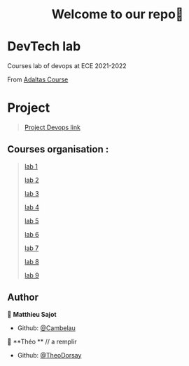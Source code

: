 <h1 align="center">Welcome to our repo👋</h1>
<p>
</p>

# DevTech lab

Courses lab of devops at ECE 2021-2022

From [Adaltas Course](https://github.com/adaltas/ece-devops-2021-fall/)

# Project
> [Project Devops link](/project)
> 
## Courses organisation :
> [lab 1](/lab/lab1)
> 
> [lab 2](/lab/lab2)
> 
> [lab 3](/lab/lab3) 
> 
> [lab 4](/lab/lab4)
> 
> [lab 5](/lab/lab5)
> 
> [lab 6](/lab/lab6)
> 
> [lab 7](/lab/lab7)
> 
> [lab 8](/lab/lab8)
> 
> [lab 9](/lab/lab8)


## Author

👤 **Matthieu Sajot**

* Github: [@Cambelau](https://github.com/Cambelau)

👤 **Théo ** // a remplir

* Github: [@TheoDorsay](https://github.com/TheoDorsay)
